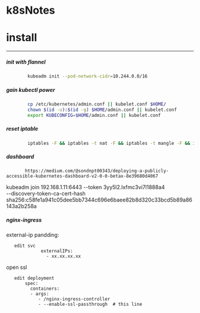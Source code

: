 # k8sNotes
# install
---------
##### init with flannel
```bash
        kubeadm init --pod-network-cidr=10.244.0.0/16
```

##### gain kubectl power
```bash
        cp /etc/kubernetes/admin.conf || kubelet.conf $HOME/
        chown $(id -u):$(id -g) $HOME/admin.conf || kubelet.conf
        export KUBECONFIG=$HOME/admin.conf || kubelet.conf
```

##### reset iptable
```bash
        iptables -F && iptables -t nat -F && iptables -t mangle -F && iptables -X
```

##### dashboard
```
       https://medium.com/@sondnpt00343/deploying-a-publicly-accessible-kubernetes-dashboard-v2-0-0-betax-8e39680d4067
```

kubeadm join 192.168.1.11:6443 --token 3yy5l2.lxfmc3vi7l1888a4 \
    --discovery-token-ca-cert-hash sha256:c58fe1a941c05dee5bb7344c696e6baee82b8d320c33bcd5b89a86143a2b258a 


##### nginx-ingress
   external-ip pandding:
```
   edit svc
             externalIPs:
               - xx.xx.xx.xx
```
   open ssl
```
   edit deployment
       spec:
         containers:
         - args:
            - /nginx-ingress-controller
            - --enable-ssl-passthrough  # this line
 ```
